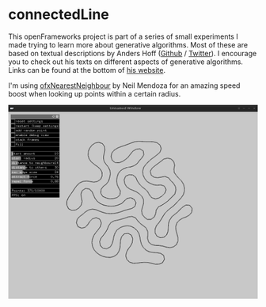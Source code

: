 # connectedLine

This openFrameworks project is part of a series of small experiments I made trying to learn more about generative algorithms.
Most of these are based on textual descriptions by Anders Hoff ([Github](https://github.com/inconvergent) / [Twitter](https://twitter.com/inconvergent)). I encourage you to check out his texts on different aspects of generative algorithms. Links can be found at the bottom of [his website](http://inconvergent.net/).

I'm using [ofxNearestNeighbour](https://github.com/neilmendoza/ofxNearestNeighbour) by Neil Mendoza for an amazing speed boost when looking up points within a certain radius.

![screenshot](img.png)
